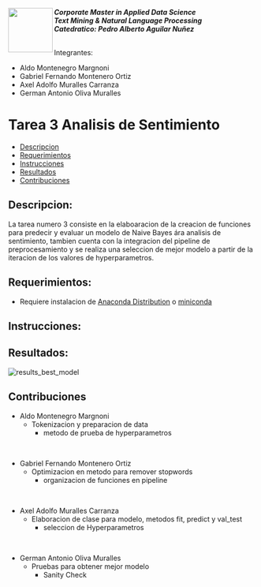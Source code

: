 <a href="https://www.uvg.edu.gt/"><img align="left" src="https://www.uvg.edu.gt/wp-content/uploads/socialshare-logo.jpg" width="90" height="90"></a>
**_Corporate Master in Applied Data Science_**<br/>
**_Text Mining & Natural Language Processing_**<br/>
**_Catedratico: Pedro Alberto Aguilar Nuñez_**<br/>
<br/>

Integrantes:
- Aldo Montenegro Margnoni
- Gabriel Fernando Montenero Ortiz
- Axel Adolfo Muralles Carranza
- German Antonio Oliva Muralles

# Tarea 3 Analisis de Sentimiento

- [Descripcion](#descripcion)
- [Requerimientos](#requerimientos)
- [Instrucciones](#instrucciones)
- [Resultados](#resultados)
- [Contribuciones](#contribuciones)



## Descripcion:
La tarea numero 3 consiste en la elaboaracion de la creacion de funciones para predecir y evaluar un modelo de Naive Bayes ára analisis de sentimiento, tambien cuenta con la integracion del pipeline de preprocesamiento y se realiza una seleccion de mejor modelo a partir de la iteracion de los valores de hyperparametros.

## Requerimientos:
- Requiere instalacion de [Anaconda Distribution](https://www.anaconda.com/products/distribution) o [miniconda](https://docs.conda.io/en/latest/miniconda.html)

## Instrucciones:



## Resultados:
![results_best_model](https://user-images.githubusercontent.com/70925688/177268184-00c3f1ee-3f1b-4832-a707-1ca9e5f5f11c.JPG)

## Contribuciones

- Aldo Montenegro Margnoni
  - Tokenizacion y preparacion de data
	- metodo de prueba de hyperparametros 
<br/>

- Gabriel Fernando Montenero Ortiz
  - Optimizacion en metodo para remover stopwords
	- organizacion de funciones en pipeline
    
<br/>

- Axel Adolfo Muralles Carranza
  - Elaboracion de clase para modelo, metodos fit, predict y val_test
	- seleccion de Hyperparametros

<br/>

- German Antonio Oliva Muralles
  - Pruebas para obtener mejor modelo
	- Sanity Check

<br/>
